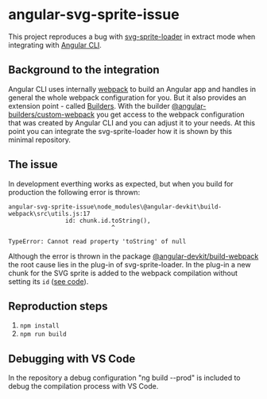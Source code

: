 # angular-svg-sprite-issue

This project reproduces a bug with [svg-sprite-loader](https://github.com/kisenka/svg-sprite-loader) in extract mode when integrating with [Angular CLI](https://github.com/angular/angular-cli).

## Background to the integration

Angular CLI uses internally [webpack](https://github.com/webpack/webpack) to build an Angular app and handles in general the whole webpack configuration for you. But it also provides an extension point - called [Builders](https://angular.io/guide/cli-builder). With the builder [@angular-builders/custom-webpack](https://www.npmjs.com/package/@angular-builders/custom-webpack) you get access to the webpack configuration that was created by Angular CLI and you can adjust it to your needs. At this point you can integrate the svg-sprite-loader how it is shown by this minimal repository.

## The issue

In development everthing works as expected, but when you build for production the following error is thrown:
```
angular-svg-sprite-issue\node_modules\@angular-devkit\build-webpack\src\utils.js:17
                id: chunk.id.toString(),
                             ^

TypeError: Cannot read property 'toString' of null
```
Although the error is thrown in the package [@angular-devkit/build-webpack](https://www.npmjs.com/package/@angular-devkit/build-webpack) the root cause lies in the plug-in of svg-sprite-loader. In the plug-in a new chunk for the SVG sprite is added to the webpack compilation without setting its `id` ([see code](https://github.com/kisenka/svg-sprite-loader/blob/85f07caed508403ab259b5b13eabc97704e0261b/lib/plugin.js#L165-L179)).

## Reproduction steps

1. `npm install`
2. `npm run build`

## Debugging with VS Code

In the repository a debug configuration "ng build --prod" is included to debug the compilation process with VS Code.
